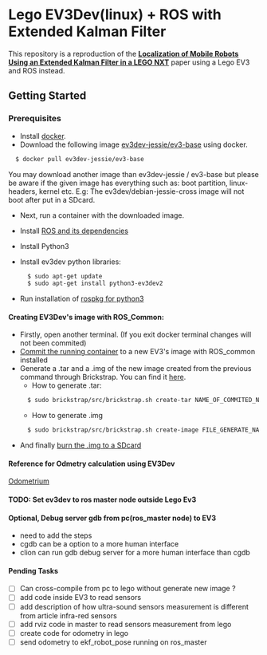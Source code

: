 # Lego EV3Dev(linux) + ROS with Extended Kalman Filter

This repository is a reproduction of the [**Localization of Mobile Robots Using an Extended Kalman Filter in a LEGO NXT**](https://ieeexplore.ieee.org/document/5782966) paper using a Lego EV3 and ROS instead.

## Getting Started

### Prerequisites
- Install [docker](https://www.docker.com/).
- Download the following image [ev3dev-jessie/ev3-base](https://github.com/ev3dev/docker-library) using docker.
```bash
  $ docker pull ev3dev-jessie/ev3-base
```
You may download another image than ev3dev-jessie / ev3-base but please be aware
if the given image has everything such as: boot partition, linux-headers, kernel etc.
E.g: The ev3dev/debian-jessie-cross image will not boot after put in a SDcard.

- Next, run a container with the downloaded image.
- Install [ROS and its dependencies](https://github.com/moriarty/ros-ev3/blob/master/brickstrap-build-status.md)
- Install Python3
- Install ev3dev python libraries:
  ```bash
    $ sudo apt-get update
    $ sudo apt-get install python3-ev3dev2
  ```

- Run installation of [rospkg for python3](https://stackoverflow.com/questions/49758578/installation-guide-for-ros-kinetic-with-python-3-5-on-ubuntu-16-04)

#### Creating EV3Dev's image with ROS_Common:

- Firstly, open another terminal. (If you exit docker terminal changes will not been commited)
- [Commit the running container](https://docs.docker.com/engine/reference/commandline/commit/#parent-command) to a new EV3's image with ROS_common installed
- Generate a .tar and a .img of the new image created from the previous command through Brickstrap. You can find it [here](https://github.com/ev3dev/brickstrap).
  - How to generate .tar:
  ```bash
    $ sudo brickstrap/src/brickstrap.sh create-tar NAME_OF_COMMITED_NEW_IMG FILE_GENERATE_NAME.tar
  ```
  - How to generate .img
  ```bash
    $ sudo brickstrap/src/brickstrap.sh create-image FILE_GENERATE_NAME.tar FINAL_FILE.img
  ```
- And finally [burn the .img to a SDcard](https://etcher.io/)

#### Reference for Odmetry calculation using EV3Dev
[Odometrium](https://github.com/sterereo/odometrium)

#### TODO: Set ev3dev to ros master node outside Lego Ev3

#### Optional, Debug server gdb from pc(ros_master node) to EV3
- need to add the steps
- cgdb can be a option to a more human interface
- clion can run gdb debug server for a more human interface than cgdb
#### Pending Tasks
- [ ] Can cross-compile from pc to lego without generate new image ?
- [ ] add code inside EV3 to read sensors
- [ ] add description of how ultra-sound sensors measurement is different from article infra-red sensors
- [ ] add rviz code in master to read sensors measurement from lego
- [ ] create code for odometry in lego
- [ ] send odometry to ekf_robot_pose running on ros_master
